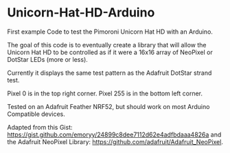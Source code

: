 # Unicorn-Hat-HD-Arduino

First example Code to test the Pimoroni Unicorn Hat HD with an Arduino.

The goal of this code is to eventually create a library that will allow the Unicorn Hat HD to be controlled as if it were a 16x16 array of NeoPixel or DotStar LEDs (more or less).

Currently it displays the same test pattern as the Adafruit DotStar strand test.

Pixel 0 is in the top right corner. Pixel 255 is in the bottom left corner.

Tested on an Adafruit Feather NRF52, but should work on most Arduino Compatible devices.

Adapted from this Gist: https://gist.github.com/emoryy/24899c8dee7112d62e4adfbdaaa4826a and the Adafruit NeoPixel Library: https://github.com/adafruit/Adafruit_NeoPixel.
